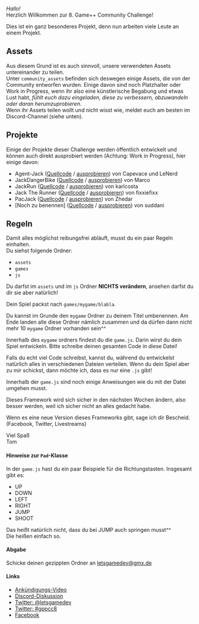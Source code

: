 *Hallo!*  
Herzlich Willkommen zur 8. Game++ Community Challenge!

Dies ist ein ganz besonderes Projekt, denn nun arbeiten viele Leute an einem Projekt.

## Assets
Aus diesem Grund ist es auch sinnvoll, unsere verwendeten Assets untereinander zu teilen.  
Unter `community_assets` befinden sich deswegen einige Assets, die von der Community entworfen wurden. Einige davon sind noch Platzhalter oder Work in Progress, wenn ihr also eine künstlerische Begabung und etwas Lust habt, *fühlt euch dazu eingeladen, diese zu verbessern, abzuwandeln oder daran herumzuprobieren*.  
Wenn ihr Assets teilen wollt und nicht wisst wie, meldet euch am besten im Discord-Channel (siehe unten).

## Projekte
Einige der Projekte dieser Challenge werden öffentlich entwickelt und können auch direkt ausprobiert werden (Achtung: Work in Progress), hier einige davon:
* Agent-Jack ([Quellcode](https://github.com/Capevace/Agent-Jack) / [ausprobieren](http://capevace.github.io/Agent-Jack/JackDanger/)) von Capevace und LeNerd
* JackDangerBike  ([Quellcode](https://github.com/MarcoFriedrichs/JackDangerBike/) / [ausprobieren](http://marcofriedrichs.github.io/JackDangerBike/)) von Marco
* JackRun ([Quellcode](https://github.com/karlcosta/jackrun) / [ausprobieren](https://karlcosta.github.io/jackrun/)) von karlcosta
* Jack The Runner ([Quellcode](https://github.com/fixxiefixx/fixxiefixx.github.io) / [ausprobieren](https://fixxiefixx.github.io/JackDanger/)) von fixxiefixx
* PacJack ([Quellcode](https://github.com/zhedar/GPPCC8-PacJack) / [ausprobieren](http://zhedar.github.io/GPPCC8-PacJack/)) von Zhedar
* \[Noch zu benennen\] ([Quellcode](https://github.com/suddani/phaser_mini_games) / [ausprobieren](http://suddani.github.io/phaser_mini_games/)) von suddani

## Regeln
Damit alles möglichst reibungsfrei abläuft, musst du ein paar Regeln einhalten.  
Du siehst folgende Ordner:  
* `assets`
* `games`
* `js`

Du darfst im `assets` und im `js` Ordner **NICHTS verändern**, ansehen darfst du dir sie aber natürlich!

Dein Spiel packst nach `games/mygame/blabla`.  

Du kannst im Grunde den `mygame` Ordner zu deinem Titel umbenennen. 
Am Ende landen alle diese Ordner nämlich zusammen und da dürfen dann nicht mehr 10 `mygame` Ordner vorhanden sein^^

Innerhalb des `mygame` ordners findest du die `game.js`.
Darin wirst du dein Spiel entwickeln.
Bitte schreibe deinen gesamten Code in diese Datei!

Falls du echt viel Code schreibst, kannst du, während du entwickelst natürlich alles in verschiedenen Dateien verteilen.
Wenn du dein Spiel aber zu mir schickst, dann möchte ich, dass es nur eine `.js` gibt!

Innerhalb der `game.js` sind noch einige Anweisungen wie du mit der Datei umgehen musst.

Dieses Framework wird sich sicher in den nächsten Wochen ändern, also besser werden, weil ich sicher nicht an alles gedacht habe.

Wenn es eine neue Version dieses Frameworks gibt, sage ich dir Bescheid. (Facebook, Twitter, Livestreams)

Viel Spaß  
Tom

#### Hinweise zur `Pad`-Klasse
In der `game.js` hast du ein paar Beispiele für die Richtungstasten.
Insgesamt gibt es:
* UP
* DOWN
* LEFT
* RIGHT
* JUMP
* SHOOT

Das heißt natürlich nicht, dass du bei JUMP auch springen musst^^  
Die heißen einfach so.

#### Abgabe
Schicke deinen gezippten Ordner an letsgamedev@gmx.de

#### Links
* [Ankündigungs-Video](https://www.youtube.com/watch?v=0qZz1ciRj9s)
* [Discord-Diskussion](https://discordapp.com/channels/154224428404834304/154224733435461632)
* [Twitter: @letsgamedev](https://twitter.com/letsgamedev)
* [Twitter: #gppcc8](https://twitter.com/search?src=typd&q=%23gppcc8)
* [Facebook](https://www.facebook.com/LetsGameDev/)
